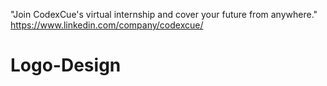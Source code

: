 "Join CodexCue's virtual internship and cover your future from anywhere."
https://www.linkedin.com/company/codexcue/
# Logo-Design
